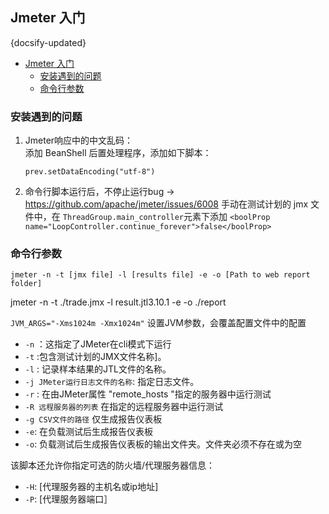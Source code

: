 ## Jmeter 入门
{docsify-updated}

- [Jmeter 入门](#jmeter-入门)
	- [安装遇到的问题](#安装遇到的问题)
	- [命令行参数](#命令行参数)

### 安装遇到的问题
1. Jmeter响应中的中文乱码：  
	添加 BeanShell 后置处理程序，添加如下脚本：
	```
	prev.setDataEncoding("utf-8")
	```
2. 命令行脚本运行后，不停止运行bug -> https://github.com/apache/jmeter/issues/6008
	手动在测试计划的 jmx 文件中，在 `ThreadGroup.main_controller`元素下添加 `<boolProp name="LoopController.continue_forever">false</boolProp>`

### 命令行参数
`jmeter -n -t [jmx file] -l [results file] -e -o [Path to web report folder]`

jmeter -n -t ./trade.jmx -l result.jtl3.10.1  -e -o ./report

`JVM_ARGS="-Xms1024m -Xmx1024m"` 设置JVM参数，会覆盖配置文件中的配置

+ `-n` ：这指定了JMeter在cli模式下运行
+ `-t` :包含测试计划的JMX文件名称]。
+ `-l` : 记录样本结果的JTL文件的名称。
+ `-j JMeter运行日志文件的名称`: 指定日志文件。
+ `-r` : 在由JMeter属性 "remote_hosts "指定的服务器中运行测试
+ `-R 远程服务器的列表` 在指定的远程服务器中运行测试
+ `-g CSV文件的路径` 仅生成报告仪表板
+ `-e`: 在负载测试后生成报告仪表板
+ `-o`: 负载测试后生成报告仪表板的输出文件夹。文件夹必须不存在或为空

该脚本还允许你指定可选的防火墙/代理服务器信息：
+ `-H`: [代理服务器的主机名或ip地址]
+ `-P`: [代理服务器端口］